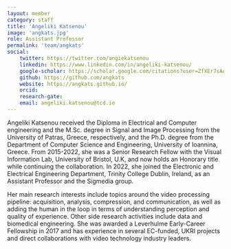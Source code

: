 ```yaml
---
layout: member
category: staff
title: 'Angeliki Katsenou'
image: 'angkats.jpg'
role: Assistant Professor
permalink: 'team/angkats'
social:
    twitter: https://twitter.com/angiekatsenou
    linkedin: https://www.linkedin.com/in/angeliki-katsenou/
    google-scholar: https://scholar.google.com/citations?user=ZfXEr7sAAAAJ&hl=en
    github: https://github.com/angkats
    website: https://angkats.github.io/
    orcid:
    research-gate:
    email: angeliki.katsenou@tcd.ie
---
```


Angeliki Katsenou received the Diploma in Electrical and Computer engineering
and the M.Sc. degree in Signal and Image Processing from the University of
Patras, Greece, respectively, and the Ph.D. degree from the Department of
Computer Science and Engineering, University of Ioannina, Greece. From
2015-2022, she was a Senior Research Fellow with the Visual Information Lab,
University of Bristol, U.K, and now holds an Honorary title while continuing the
collaboration. In 2022, she joined the Electronic and Electrical Engineering
Department, Trinity College Dublin, Ireland, as an Assistant Professor and the
Sigmedia group.

Her main research interests include topics around the video processing pipeline:
acquisition, analysis, compression, and communication, as well as adding the
human in the loop in terms of understanding perception and quality of
experience. Other side research activities include data and biomedical
engineering. She was awarded a Leverhulme Early-Career Fellowship in 2017 and
has experience in several EC-funded, UKRI projects and direct collaborations
with video technology industry leaders.

